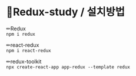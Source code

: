 # 📖Redux-study / 설치방법

✏Redux <br />
```npm i redux```

✏react-redux <br />
```npm i react-redux```

✏redux-toolkit <br />
```npx create-react-app app-redux --template redux```
